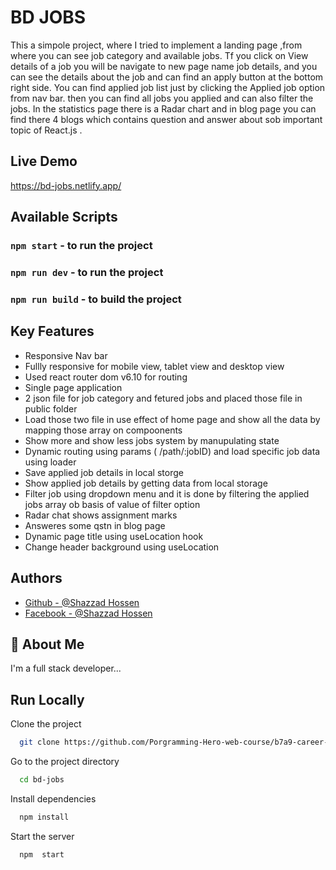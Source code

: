 
# BD JOBS

This a simpole project, where I tried to implement a landing page ,from where you can see job category and available jobs. Tf you click on View details of a job you will be navigate to new page name job details, and you can see the details about the job and can find an apply button at the bottom right side. You can find applied job list just by clicking the Applied job option from nav bar. then you can find all jobs you applied and can also filter the jobs. In the statistics page there is a Radar chart and in blog page you can find there 4 blogs which contains question and answer about sob important topic of React.js .
## Live Demo
https://bd-jobs.netlify.app/

## Available Scripts
### `npm start` - to run the project
### `npm run dev` - to run the project
### `npm run build` - to build the project


## Key Features

 - Responsive Nav bar
 - Fullly responsive for mobile view, tablet view and desktop view
 - Used react router dom v6.10 for routing
 - Single page application
 - 2 json file for job category and fetured jobs and placed those file in public folder
 - Load those two file in use effect of home page and show all the data by mapping those array on compoonents
 - Show more and show less jobs system by manupulating state
 - Dynamic routing using params ( /path/:jobID) and load specific job data using loader
 - Save applied  job details in local storge 
 - Show applied job details by getting data from local storage
 - Filter job using dropdown menu and it is done by filtering the applied jobs array ob basis of value of filter option
 - Radar chat shows assignment marks
 - Answeres some qstn in blog page
 - Dynamic page title using useLocation hook
 - Change header background using useLocation

 


## Authors

- [Github - @Shazzad Hossen](https://github.com/Shazzad-Hossen)
- [Facebook - @Shazzad Hossen](https://www.facebook.com/sboy.showrav)


## 🚀 About Me
I'm a full stack developer...


## Run Locally

Clone the project

```bash
  git clone https://github.com/Porgramming-Hero-web-course/b7a9-career-hub-Shazzad-Hossen.git
```

Go to the project directory

```bash
  cd bd-jobs
```

Install dependencies

```bash
  npm install
```

Start the server

```bash
  npm  start
```


